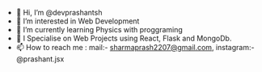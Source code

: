 - 👋 Hi, I’m @devprashantsh
- 👀 I’m interested in Web Development
- 🌱 I’m currently learning Physics with proggraming
- 💞️ I Specialise on Web Projects using React, Flask and MongoDb.
- 📫 How to reach me : mail:- sharmaprash2207@gmail.com, instagram:- @prashant.jsx

<!---
devprashantsh/devprashantsh is a ✨ special ✨ repository because its `README.md` (this file) appears on your GitHub profile.
You can click the Preview link to take a look at your changes.
--->
